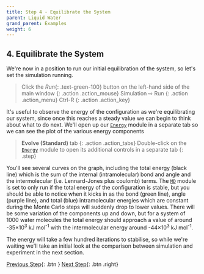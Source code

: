 ```yaml
---
title: Step 4 - Equilibrate the System
parent: Liquid Water
grand_parent: Examples
weight: 6
---
```


## 4. Equilibrate the System

We're now in a position to run our initial equilibration of the system, so let's set the simulation running.

> Click the _Run_{: .text-green-100} button on the left-hand side of the main window
{: .action .action_mouse}
> Simulation &#8680; Run
{: .action .action_menu}
> Ctrl-R
{: .action .action_key}

It's useful to observe the energy of the configuration as we're equilibrating our system, since once this reaches a steady value we can begin to think about what to do next. We'll open up our [`Energy`](../../userguide/modules/energy) module in a separate tab so we can see the plot of the various energy components

> **Evolve (Standard)** tab
{: .action .action_tabs}
> Double-click on the [`Energy`](../../userguide/modules/energy) module to open its additional controls in a separate tab
{: .step}

You'll see several curves on the graph, including the total energy (black line) which is the sum of the internal (intramolecular) bond and angle and the intermolecular (i.e. Lennard-Jones plus coulomb) terms. The [`MD`](../../userguide/modules/md) module is set to only run if the total energy of the configuration is stable, but you should be able to notice when it kicks in as the bond (green line), angle (purple line), and total (blue) intramolecular energies which are constant during the Monte Carlo steps will suddenly drop to lower values. There will be some variation of the components up and down, but for a system of 1000 water molecules the total energy should approach a value of around -35&times;10<sup>3</sup> kJ mol<sup>-1</sup> with the intermolecular energy around -44&times;10<sup>3</sup> kJ mol<sup>-1</sup>.

The energy will take a few hundred iterations to stabilise, so while we're waiting we'll take an initial look at the comparison between simulation and experiment in the next section.

[Previous Step](/docs/examples/water/step3){: .btn }   [Next Step](/docs/examples/water/step5){: .btn .right}
